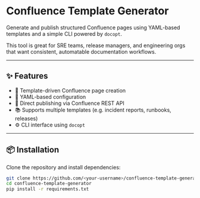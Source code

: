 # Confluence Template Generator

Generate and publish structured Confluence pages using YAML-based templates and a simple CLI powered by `docopt`.

This tool is great for SRE teams, release managers, and engineering orgs that want consistent, automatable documentation workflows.

---

## ✨ Features

- 🔧 Template-driven Confluence page creation
- 🧾 YAML-based configuration
- 🚀 Direct publishing via Confluence REST API
- 📚 Supports multiple templates (e.g. incident reports, runbooks, releases)
- ⚙️ CLI interface using `docopt`

---

## 📦 Installation

Clone the repository and install dependencies:

```bash
git clone https://github.com/<your-username>/confluence-template-generator.git
cd confluence-template-generator
pip install -r requirements.txt
